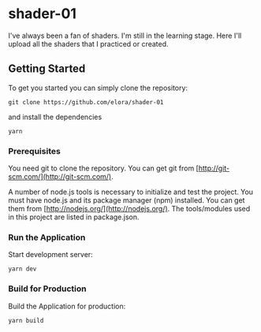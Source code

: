 # shader-01
I've always been a fan of shaders. I'm still in the learning stage. Here I'll upload all the shaders that I practiced or created.

## Getting Started
To get you started you can simply clone the repository:

```
git clone https://github.com/elora/shader-01
```
and install the dependencies
```
yarn
```

### Prerequisites
You need git to clone the repository. You can get git from
[http://git-scm.com/](http://git-scm.com/).

A number of node.js tools is necessary to initialize and test the project. You must have node.js and its package manager (npm) installed. You can get them from  [http://nodejs.org/](http://nodejs.org/). The tools/modules used in this project are listed in package.json.

### Run the Application

Start development server:

    yarn dev   

### Build for Production

Build the Application for production:

    yarn build   